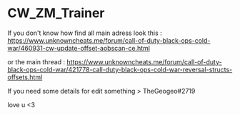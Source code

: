 # CW_ZM_Trainer

If you don't know how find all main adress look this : 
https://www.unknowncheats.me/forum/call-of-duty-black-ops-cold-war/460931-cw-update-offset-aobscan-ce.html

or the main thread :
https://www.unknowncheats.me/forum/call-of-duty-black-ops-cold-war/421778-call-duty-black-ops-cold-war-reversal-structs-offsets.html

If you need some details for edit something > TheGeogeo#2719

love u <3
